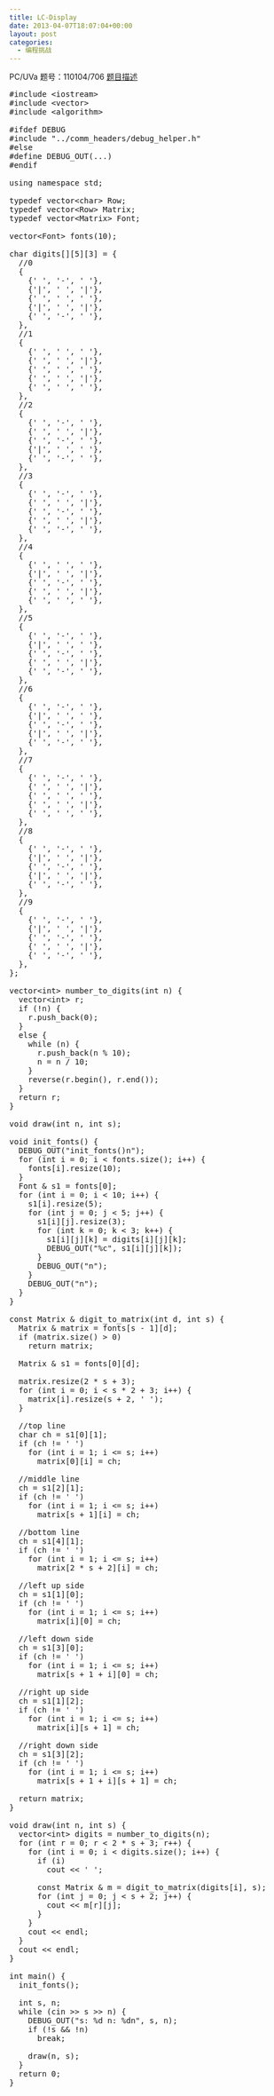 ```yaml
---
title: LC-Display
date: 2013-04-07T18:07:04+00:00
layout: post
categories:
  - 编程挑战
---
```

PC/UVa 题号：110104/706 <a href="http://uva.onlinejudge.org/index.php?option=com_onlinejudge&Itemid=8&category=29&page=show_problem&problem=647" target="_blank">题目描述</a><!--more-->

<pre class="brush: cpp; title: ; notranslate" title="">#include &lt;iostream&gt;
#include &lt;vector&gt;
#include &lt;algorithm&gt;

#ifdef DEBUG
#include "../comm_headers/debug_helper.h"
#else
#define DEBUG_OUT(...)
#endif

using namespace std;

typedef vector&lt;char&gt; Row;
typedef vector&lt;Row&gt; Matrix;
typedef vector&lt;Matrix&gt; Font;

vector&lt;Font&gt; fonts(10);

char digits[][5][3] = {
  //0
  {
    {' ', '-', ' '},
    {'|', ' ', '|'},
    {' ', ' ', ' '},
    {'|', ' ', '|'},
    {' ', '-', ' '},
  },
  //1
  {
    {' ', ' ', ' '},
    {' ', ' ', '|'},
    {' ', ' ', ' '},
    {' ', ' ', '|'},
    {' ', ' ', ' '},
  },
  //2
  {
    {' ', '-', ' '},
    {' ', ' ', '|'},
    {' ', '-', ' '},
    {'|', ' ', ' '},
    {' ', '-', ' '},
  },
  //3
  {
    {' ', '-', ' '},
    {' ', ' ', '|'},
    {' ', '-', ' '},
    {' ', ' ', '|'},
    {' ', '-', ' '},
  },
  //4
  {
    {' ', ' ', ' '},
    {'|', ' ', '|'},
    {' ', '-', ' '},
    {' ', ' ', '|'},
    {' ', ' ', ' '},
  },
  //5
  {
    {' ', '-', ' '},
    {'|', ' ', ' '},
    {' ', '-', ' '},
    {' ', ' ', '|'},
    {' ', '-', ' '},
  },
  //6
  {
    {' ', '-', ' '},
    {'|', ' ', ' '},
    {' ', '-', ' '},
    {'|', ' ', '|'},
    {' ', '-', ' '},
  },
  //7
  {
    {' ', '-', ' '},
    {' ', ' ', '|'},
    {' ', ' ', ' '},
    {' ', ' ', '|'},
    {' ', ' ', ' '},
  },
  //8
  {
    {' ', '-', ' '},
    {'|', ' ', '|'},
    {' ', '-', ' '},
    {'|', ' ', '|'},
    {' ', '-', ' '},
  },
  //9
  {
    {' ', '-', ' '},
    {'|', ' ', '|'},
    {' ', '-', ' '},
    {' ', ' ', '|'},
    {' ', '-', ' '},
  },
};

vector&lt;int&gt; number_to_digits(int n) {
  vector&lt;int&gt; r;
  if (!n) {
    r.push_back(0);
  }
  else {
    while (n) {
      r.push_back(n % 10);
      n = n / 10;
    }
    reverse(r.begin(), r.end());
  }
  return r;
}

void draw(int n, int s);

void init_fonts() {
  DEBUG_OUT("init_fonts()n");
  for (int i = 0; i &lt; fonts.size(); i++) {
    fonts[i].resize(10);
  }
  Font & s1 = fonts[0];
  for (int i = 0; i &lt; 10; i++) {
    s1[i].resize(5);
    for (int j = 0; j &lt; 5; j++) {
      s1[i][j].resize(3);
      for (int k = 0; k &lt; 3; k++) {
        s1[i][j][k] = digits[i][j][k];
        DEBUG_OUT("%c", s1[i][j][k]);
      }
      DEBUG_OUT("n");
    }
    DEBUG_OUT("n");
  }
}

const Matrix & digit_to_matrix(int d, int s) {
  Matrix & matrix = fonts[s - 1][d];
  if (matrix.size() &gt; 0)
    return matrix;

  Matrix & s1 = fonts[0][d];

  matrix.resize(2 * s + 3);
  for (int i = 0; i &lt; s * 2 + 3; i++) {
    matrix[i].resize(s + 2, ' ');
  }

  //top line
  char ch = s1[0][1];
  if (ch != ' ')
    for (int i = 1; i &lt;= s; i++)
      matrix[0][i] = ch;

  //middle line
  ch = s1[2][1];
  if (ch != ' ')
    for (int i = 1; i &lt;= s; i++)
      matrix[s + 1][i] = ch;

  //bottom line
  ch = s1[4][1];
  if (ch != ' ')
    for (int i = 1; i &lt;= s; i++)
      matrix[2 * s + 2][i] = ch;

  //left up side
  ch = s1[1][0];
  if (ch != ' ')
    for (int i = 1; i &lt;= s; i++)
      matrix[i][0] = ch;

  //left down side
  ch = s1[3][0];
  if (ch != ' ')
    for (int i = 1; i &lt;= s; i++)
      matrix[s + 1 + i][0] = ch;

  //right up side
  ch = s1[1][2];
  if (ch != ' ')
    for (int i = 1; i &lt;= s; i++)
      matrix[i][s + 1] = ch;

  //right down side
  ch = s1[3][2];
  if (ch != ' ')
    for (int i = 1; i &lt;= s; i++)
      matrix[s + 1 + i][s + 1] = ch;

  return matrix;
}

void draw(int n, int s) {
  vector&lt;int&gt; digits = number_to_digits(n);
  for (int r = 0; r &lt; 2 * s + 3; r++) {
    for (int i = 0; i &lt; digits.size(); i++) {
      if (i)
        cout &lt;&lt; ' ';

      const Matrix & m = digit_to_matrix(digits[i], s);
      for (int j = 0; j &lt; s + 2; j++) {
        cout &lt;&lt; m[r][j];
      }
    }
    cout &lt;&lt; endl;
  }
  cout &lt;&lt; endl;
}

int main() {
  init_fonts();

  int s, n;
  while (cin &gt;&gt; s &gt;&gt; n) {
    DEBUG_OUT("s: %d n: %dn", s, n);
    if (!s && !n)
      break;

    draw(n, s);
  }
  return 0;
}
</pre>

<div class="addtoany_share_save_container addtoany_content_bottom">
  <div class="a2a_kit a2a_kit_size_32 addtoany_list a2a_target" id="wpa2a_3">
    <a class="a2a_button_facebook" href="http://www.addtoany.com/add_to/facebook?linkurl=http%3A%2F%2Fkuangtong.me%2F2013%2F04%2F07%2Flc-display%2F&linkname=LC-Display" title="Facebook" rel="nofollow" target="_blank"></a><a class="a2a_button_twitter" href="http://www.addtoany.com/add_to/twitter?linkurl=http%3A%2F%2Fkuangtong.me%2F2013%2F04%2F07%2Flc-display%2F&linkname=LC-Display" title="Twitter" rel="nofollow" target="_blank"></a><a class="a2a_button_google_plus" href="http://www.addtoany.com/add_to/google_plus?linkurl=http%3A%2F%2Fkuangtong.me%2F2013%2F04%2F07%2Flc-display%2F&linkname=LC-Display" title="Google+" rel="nofollow" target="_blank"></a><a class="a2a_button_sina_weibo" href="http://www.addtoany.com/add_to/sina_weibo?linkurl=http%3A%2F%2Fkuangtong.me%2F2013%2F04%2F07%2Flc-display%2F&linkname=LC-Display" title="Sina Weibo" rel="nofollow" target="_blank"></a><a class="a2a_dd addtoany_share_save" href="https://www.addtoany.com/share_save"></a>
  </div>
</div>